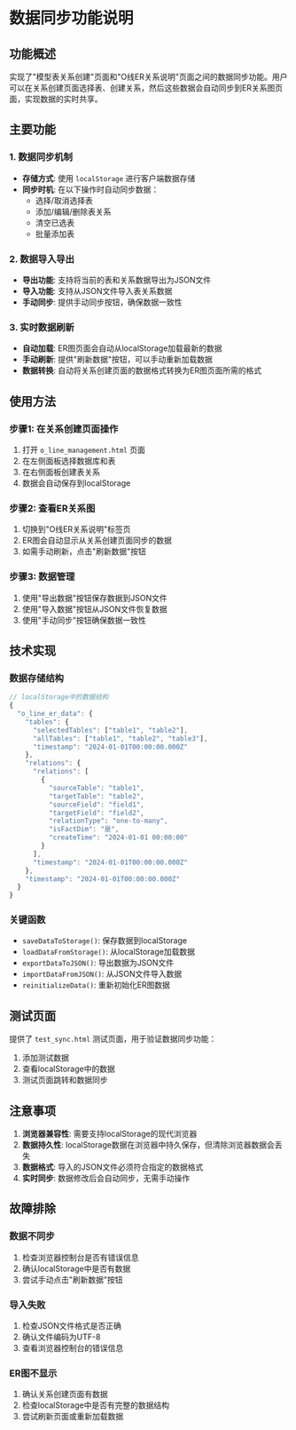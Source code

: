 # 数据同步功能说明

## 功能概述

实现了"模型表关系创建"页面和"O线ER关系说明"页面之间的数据同步功能。用户可以在关系创建页面选择表、创建关系，然后这些数据会自动同步到ER关系图页面，实现数据的实时共享。

## 主要功能

### 1. 数据同步机制
- **存储方式**: 使用 `localStorage` 进行客户端数据存储
- **同步时机**: 在以下操作时自动同步数据：
  - 选择/取消选择表
  - 添加/编辑/删除表关系
  - 清空已选表
  - 批量添加表

### 2. 数据导入导出
- **导出功能**: 支持将当前的表和关系数据导出为JSON文件
- **导入功能**: 支持从JSON文件导入表关系数据
- **手动同步**: 提供手动同步按钮，确保数据一致性

### 3. 实时数据刷新
- **自动加载**: ER图页面会自动从localStorage加载最新的数据
- **手动刷新**: 提供"刷新数据"按钮，可以手动重新加载数据
- **数据转换**: 自动将关系创建页面的数据格式转换为ER图页面所需的格式

## 使用方法

### 步骤1: 在关系创建页面操作
1. 打开 `o_line_management.html` 页面
2. 在左侧面板选择数据库和表
3. 在右侧面板创建表关系
4. 数据会自动保存到localStorage

### 步骤2: 查看ER关系图
1. 切换到"O线ER关系说明"标签页
2. ER图会自动显示从关系创建页面同步的数据
3. 如需手动刷新，点击"刷新数据"按钮

### 步骤3: 数据管理
1. 使用"导出数据"按钮保存数据到JSON文件
2. 使用"导入数据"按钮从JSON文件恢复数据
3. 使用"手动同步"按钮确保数据一致性

## 技术实现

### 数据存储结构
```javascript
// localStorage中的数据结构
{
  "o_line_er_data": {
    "tables": {
      "selectedTables": ["table1", "table2"],
      "allTables": ["table1", "table2", "table3"],
      "timestamp": "2024-01-01T00:00:00.000Z"
    },
    "relations": {
      "relations": [
        {
          "sourceTable": "table1",
          "targetTable": "table2",
          "sourceField": "field1",
          "targetField": "field2",
          "relationType": "one-to-many",
          "isFactDim": "是",
          "createTime": "2024-01-01 00:00:00"
        }
      ],
      "timestamp": "2024-01-01T00:00:00.000Z"
    },
    "timestamp": "2024-01-01T00:00:00.000Z"
  }
}
```

### 关键函数
- `saveDataToStorage()`: 保存数据到localStorage
- `loadDataFromStorage()`: 从localStorage加载数据
- `exportDataToJSON()`: 导出数据为JSON文件
- `importDataFromJSON()`: 从JSON文件导入数据
- `reinitializeData()`: 重新初始化ER图数据

## 测试页面

提供了 `test_sync.html` 测试页面，用于验证数据同步功能：
1. 添加测试数据
2. 查看localStorage中的数据
3. 测试页面跳转和数据同步

## 注意事项

1. **浏览器兼容性**: 需要支持localStorage的现代浏览器
2. **数据持久性**: localStorage数据在浏览器中持久保存，但清除浏览器数据会丢失
3. **数据格式**: 导入的JSON文件必须符合指定的数据格式
4. **实时同步**: 数据修改后会自动同步，无需手动操作

## 故障排除

### 数据不同步
1. 检查浏览器控制台是否有错误信息
2. 确认localStorage中是否有数据
3. 尝试手动点击"刷新数据"按钮

### 导入失败
1. 检查JSON文件格式是否正确
2. 确认文件编码为UTF-8
3. 查看浏览器控制台的错误信息

### ER图不显示
1. 确认关系创建页面有数据
2. 检查localStorage中是否有完整的数据结构
3. 尝试刷新页面或重新加载数据
